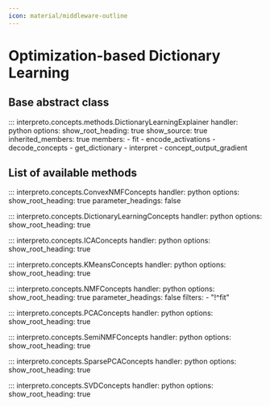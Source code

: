 ```yaml
---
icon: material/middleware-outline
---
```


# Optimization-based Dictionary Learning

## Base abstract class

::: interpreto.concepts.methods.DictionaryLearningExplainer
    handler: python
    options:
      show_root_heading: true
      show_source: true
      inherited_members: true
      members:
        - fit
        - encode_activations
        - decode_concepts
        - get_dictionary
        - interpret
        - concept_output_gradient

## List of available methods

::: interpreto.concepts.ConvexNMFConcepts
    handler: python
    options:
      show_root_heading: true
      parameter_headings: false

::: interpreto.concepts.DictionaryLearningConcepts
    handler: python
    options:
      show_root_heading: true

::: interpreto.concepts.ICAConcepts
    handler: python
    options:
      show_root_heading: true

::: interpreto.concepts.KMeansConcepts
    handler: python
    options:
      show_root_heading: true

::: interpreto.concepts.NMFConcepts
    handler: python
    options:
      show_root_heading: true
      parameter_headings: false
      filters:
        - "!^fit"

::: interpreto.concepts.PCAConcepts
    handler: python
    options:
      show_root_heading: true

::: interpreto.concepts.SemiNMFConcepts
    handler: python
    options:
      show_root_heading: true

::: interpreto.concepts.SparsePCAConcepts
    handler: python
    options:
      show_root_heading: true

::: interpreto.concepts.SVDConcepts
    handler: python
    options:
      show_root_heading: true
